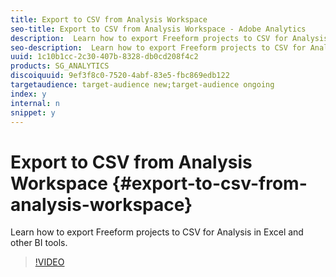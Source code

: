 ```yaml
---
title: Export to CSV from Analysis Workspace
seo-title: Export to CSV from Analysis Workspace - Adobe Analytics
description:  Learn how to export Freeform projects to CSV for Analysis in Excel and other BI tools.
seo-description:  Learn how to export Freeform projects to CSV for Analysis in Excel and other BI tools. - Adobe Analytics
uuid: 1c10b1cc-2c30-407b-8328-db0cd208f4c2
products: SG_ANALYTICS
discoiquuid: 9ef3f8c0-7520-4abf-83e5-fbc869edb122
targetaudience: target-audience new;target-audience ongoing
index: y
internal: n
snippet: y
---
```


# Export to CSV from Analysis Workspace {#export-to-csv-from-analysis-workspace}

Learn how to export Freeform projects to CSV for Analysis in Excel and other BI tools.

>[!VIDEO](https://video.tv.adobe.com/v/24712/?quality=12)